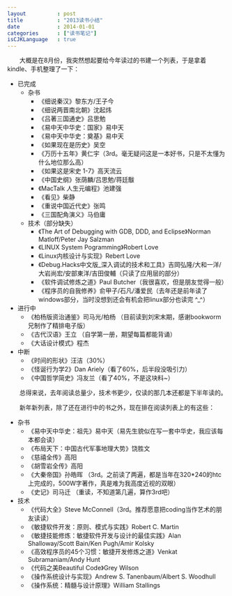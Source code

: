 ```yaml
---
layout          : post
title           : "2013读书小结"
date            : 2014-01-01
categories      : ["读书笔记"]
isCJKLanguage   : true
---
```


　　大概是在8月份，我突然想起要给今年读过的书建一个列表，于是拿着kindle、手机整理了一下：

* 已完成
  * 杂书
     * 《细说秦汉》黎东方/王子今
     * 《细说两晋南北朝》沈起炜
     * 《吕著三国通史》吕思勉
     * 《易中天中华史：国家》易中天
     * 《易中天中华史：奠基》易中天
     * 《如果现在是历史》吴空
     * 《万历十五年》黄仁宇（3rd。毫无疑问这是一本好书，只是不太懂为什么地位那么高）
     * 《如果这是宋史 1-7》高天流云
     * 《中国史纲》张荫麟/吕思勉/蒋廷黻
     * 《MacTalk 人生元编程》池建强
     * 《看见》柴静
     * 《重说中国近代史》张鸣
     * 《三国配角演义》马伯庸
  * 技术（部分缺失）
     * 《The Art of Debugging with GDB, DDD, and Eclipse》Norman Matloff/Peter Jay Salzman
     * 《LINUX System Pogramming》Robert Love
     * 《Linux内核设计与实现》Rebert Love
     * 《Debug.Hacks中文版\_深入调试的技术和工具》吉岡弘隆/大和一洋/大岩尚宏/安部東洋/吉田俊輔（只读了应用层的部分）
     * 《软件调试修炼之道》Paul Butcher（我很喜欢，但是朋友觉得一般）
     * 《程序员的自我修养》俞甲子/石凡/潘爱民（去年还是前年读了windows部分，当时没想到还会有机会把linux部分也读完 \^\_\^）
* 进行中
  * 《柏杨版资治通鉴》司马光/柏杨 （目前读到刘宋末期，感谢bookworm兄制作了精排电子版）
  * 《古代汉语》王立 （自学第一册，期望每篇都能背诵）
  * 《大话设计模式》程杰
* 中断
  * 《时间的形状》汪洁（30%）
  * 《怪诞行为学2》Dan Ariely（看了60%，后半段没吸引力）
  * 《中国哲学简史》冯友兰（看了40%，不是这块料~）

　　总得来说，去年阅读总量少，技术书更少，仅读的那几本还都是下半年读的。

　　新年新列表，除了还在进行中的书之外，现在排在阅读列表上的有这些：

* 杂书
  * 《易中天中华史：祖先》易中天（易先生貌似在写一套中华史，我应该每本都会读）
  * 《布局天下：中国古代军事地理大势》饶胜文
  * 《慈禧全传》高阳
  * 《胡雪岩全传》高阳
  * 《大秦帝国》孙皓晖  （3rd。之前读了两遍，都是当年在320*240的htc上完成的，500W字著作，真是难为我高度近视的双眼）
  * 《史记》司马迁 （重读，不知道第几遍，算作3rd吧）
* 技术
  * 《代码大全》Steve McConnell（3rd。推荐愿意把coding当作艺术的朋友读读）
  * 《敏捷软件开发：原则、模式与实践》Robert C. Martin
  * 《敏捷技能修炼：敏捷软件开发与设计的最佳实践》Alan Shalloway/Scott Bain/Ken Pugh/Amir Kolsky
  * 《高效程序员的45个习惯：敏捷开发修炼之道》Venkat Subramaniam/Andy Hunt
  * 《代码之美Beautiful Code》Grey Wilson
  * 《操作系统设计与实现》Andrew S. Tanenbaum/Albert S. Woodhull
  * 《操作系统：精髓与设计原理》William Stallings
